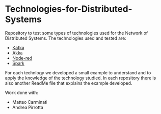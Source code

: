 # Technologies-for-Distributed-Systems
Repository to test some types of technologies used for the Network of Distributed Systems.
The technologies used and tested are:
- [Kafka](/Kafka)
- [Akka](/Akka)
- [Node-red](/Node-red)
- [Spark](/Spark)

For each technlogy we developed a small example to understand and to apply the knowledge of the technology studied.
In each repository there is also another ReadMe file that explains the example developed.

Work done with:
- Matteo Carminati
- Andrea Pirrotta
